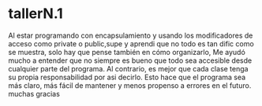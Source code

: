 # tallerN.1
Al estar programando con encapsulamiento y usando los modificadores de acceso como private o public,supe y aprendi que no todo es tan dific como se muestra, solo hay que pense también en cómo organizarlo, Me ayudó mucho a entender que no siempre es bueno que todo sea accesible desde cualquier parte del programa. Al contrario, es mejor que cada clase tenga su propia responsabilidad por asi decirlo. Esto hace que el programa sea más claro, más fácil de mantener y menos propenso a errores en el futuro. muchas gracias
